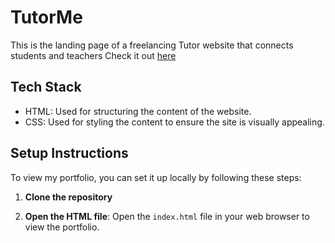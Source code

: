 # TutorMe
This is the landing page of a freelancing Tutor website that connects
students and teachers
Check it out [here](https://rupika14.github.io/tutor-me/)

## Tech Stack
- HTML: Used for structuring the content of the website.
- CSS: Used for styling the content to ensure the site is visually appealing.

## Setup Instructions

To view my portfolio, you can set it up locally by following these steps:

1. **Clone the repository**

2. **Open the HTML file**:
Open the `index.html` file in your web browser to view the portfolio.

